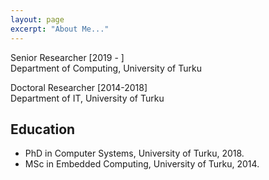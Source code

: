 ```yaml
---
layout: page
excerpt: "About Me..."
---
```


Senior Researcher [2019 - ]  
Department of Computing, University of Turku

Doctoral Researcher [2014-2018]  
Department of IT, University of Turku


## Education

- PhD in Computer Systems, University of Turku, 2018. 
- MSc in Embedded Computing, University of Turku, 2014.
